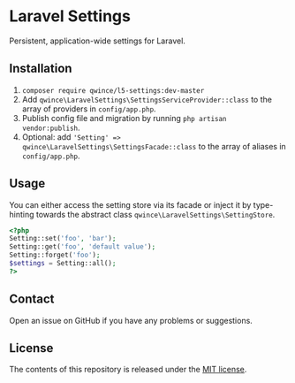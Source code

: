 # Laravel Settings

Persistent, application-wide settings for Laravel.


## Installation

1. `composer require qwince/l5-settings:dev-master`
2. Add `qwince\LaravelSettings\SettingsServiceProvider::class` to the array of providers in `config/app.php`.
3. Publish config file and migration by running `php artisan vendor:publish`. 
4. Optional: add `'Setting' => qwince\LaravelSettings\SettingsFacade::class` to the array of aliases in `config/app.php`.

## Usage

You can either access the setting store via its facade or inject it by type-hinting towards the abstract class `qwince\LaravelSettings\SettingStore`.

```php
<?php
Setting::set('foo', 'bar');
Setting::get('foo', 'default value');
Setting::forget('foo');
$settings = Setting::all();
?>
```

## Contact

Open an issue on GitHub if you have any problems or suggestions.


## License

The contents of this repository is released under the [MIT license](http://opensource.org/licenses/MIT).
